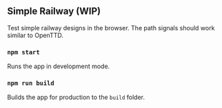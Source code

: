 ## Simple Railway (WIP)

Test simple railway designs in the browser. The path signals should work similar to OpenTTD.

### `npm start`

Runs the app in development mode.

### `npm run build`

Builds the app for production to the `build` folder.
